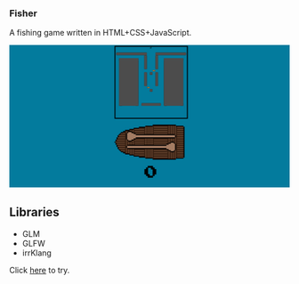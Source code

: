 ### Fisher
A fishing game written in HTML+CSS+JavaScript.

![](ss.jpg)

## Libraries
- GLM
- GLFW
- irrKlang

Click [here](http://13bob.net/fisher) to try.

